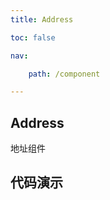 ```yaml
---
title: Address

toc: false

nav:

    path: /component

---
```


## Address

地址组件


<API />

## 代码演示

<code src='./demo/index.jsx'/>
